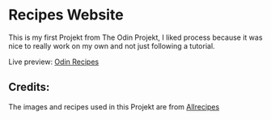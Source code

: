 # Recipes Website

This is my first Projekt from The Odin Projekt, I liked process because it was nice to really work on my own and not just following a tutorial.

Live preview: [Odin Recipes](https://lordofghost.github.io/Recipes-Website/)

## Credits:

The images and recipes used in this Projekt are from [Allrecipes](https://www.allrecipes.com/)
